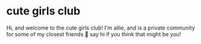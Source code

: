 # cute girls club

Hi, and welcome to the cute girls club! I'm allie, and is a private community for some of my closest friends 🩷 say hi if you think that might be you!
